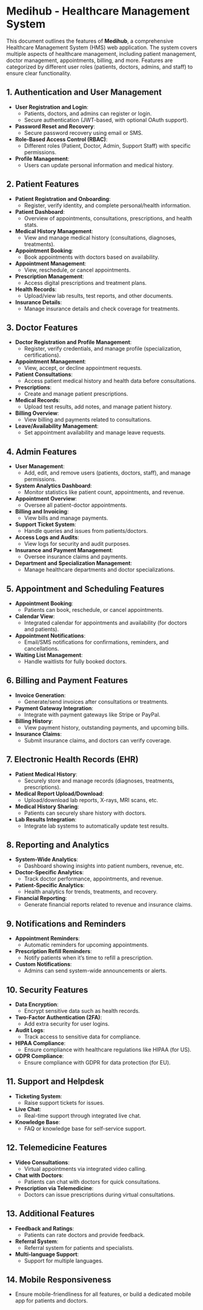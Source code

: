 # Medihub - Healthcare Management System

This document outlines the features of **Medihub**, a comprehensive Healthcare Management System (HMS) web application. The system covers multiple aspects of healthcare management, including patient management, doctor management, appointments, billing, and more. Features are categorized by different user roles (patients, doctors, admins, and staff) to ensure clear functionality.

## 1. Authentication and User Management

- **User Registration and Login**:
  - Patients, doctors, and admins can register or login.
  - Secure authentication (JWT-based, with optional OAuth support).
- **Password Reset and Recovery**:
  - Secure password recovery using email or SMS.
- **Role-Based Access Control (RBAC)**:
  - Different roles (Patient, Doctor, Admin, Support Staff) with specific permissions.
- **Profile Management**:
  - Users can update personal information and medical history.

## 2. Patient Features

- **Patient Registration and Onboarding**:
  - Register, verify identity, and complete personal/health information.
- **Patient Dashboard**:
  - Overview of appointments, consultations, prescriptions, and health stats.
- **Medical History Management**:
  - View and manage medical history (consultations, diagnoses, treatments).
- **Appointment Booking**:
  - Book appointments with doctors based on availability.
- **Appointment Management**:
  - View, reschedule, or cancel appointments.
- **Prescription Management**:
  - Access digital prescriptions and treatment plans.
- **Health Records**:
  - Upload/view lab results, test reports, and other documents.
- **Insurance Details**:
  - Manage insurance details and check coverage for treatments.

## 3. Doctor Features

- **Doctor Registration and Profile Management**:
  - Register, verify credentials, and manage profile (specialization, certifications).
- **Appointment Management**:
  - View, accept, or decline appointment requests.
- **Patient Consultations**:
  - Access patient medical history and health data before consultations.
- **Prescriptions**:
  - Create and manage patient prescriptions.
- **Medical Records**:
  - Upload test results, add notes, and manage patient history.
- **Billing Overview**:
  - View billing and payments related to consultations.
- **Leave/Availability Management**:
  - Set appointment availability and manage leave requests.

## 4. Admin Features

- **User Management**:
  - Add, edit, and remove users (patients, doctors, staff), and manage permissions.
- **System Analytics Dashboard**:
  - Monitor statistics like patient count, appointments, and revenue.
- **Appointment Overview**:
  - Oversee all patient-doctor appointments.
- **Billing and Invoicing**:
  - View bills and manage payments.
- **Support Ticket System**:
  - Handle queries and issues from patients/doctors.
- **Access Logs and Audits**:
  - View logs for security and audit purposes.
- **Insurance and Payment Management**:
  - Oversee insurance claims and payments.
- **Department and Specialization Management**:
  - Manage healthcare departments and doctor specializations.

## 5. Appointment and Scheduling Features

- **Appointment Booking**:
  - Patients can book, reschedule, or cancel appointments.
- **Calendar View**:
  - Integrated calendar for appointments and availability (for doctors and patients).
- **Appointment Notifications**:
  - Email/SMS notifications for confirmations, reminders, and cancellations.
- **Waiting List Management**:
  - Handle waitlists for fully booked doctors.

## 6. Billing and Payment Features

- **Invoice Generation**:
  - Generate/send invoices after consultations or treatments.
- **Payment Gateway Integration**:
  - Integrate with payment gateways like Stripe or PayPal.
- **Billing History**:
  - View payment history, outstanding payments, and upcoming bills.
- **Insurance Claims**:
  - Submit insurance claims, and doctors can verify coverage.

## 7. Electronic Health Records (EHR)

- **Patient Medical History**:
  - Securely store and manage records (diagnoses, treatments, prescriptions).
- **Medical Report Upload/Download**:
  - Upload/download lab reports, X-rays, MRI scans, etc.
- **Medical History Sharing**:
  - Patients can securely share history with doctors.
- **Lab Results Integration**:
  - Integrate lab systems to automatically update test results.

## 8. Reporting and Analytics

- **System-Wide Analytics**:
  - Dashboard showing insights into patient numbers, revenue, etc.
- **Doctor-Specific Analytics**:
  - Track doctor performance, appointments, and revenue.
- **Patient-Specific Analytics**:
  - Health analytics for trends, treatments, and recovery.
- **Financial Reporting**:
  - Generate financial reports related to revenue and insurance claims.

## 9. Notifications and Reminders

- **Appointment Reminders**:
  - Automatic reminders for upcoming appointments.
- **Prescription Refill Reminders**:
  - Notify patients when it’s time to refill a prescription.
- **Custom Notifications**:
  - Admins can send system-wide announcements or alerts.

## 10. Security Features

- **Data Encryption**:
  - Encrypt sensitive data such as health records.
- **Two-Factor Authentication (2FA)**:
  - Add extra security for user logins.
- **Audit Logs**:
  - Track access to sensitive data for compliance.
- **HIPAA Compliance**:
  - Ensure compliance with healthcare regulations like HIPAA (for US).
- **GDPR Compliance**:
  - Ensure compliance with GDPR for data protection (for EU).

## 11. Support and Helpdesk

- **Ticketing System**:
  - Raise support tickets for issues.
- **Live Chat**:
  - Real-time support through integrated live chat.
- **Knowledge Base**:
  - FAQ or knowledge base for self-service support.

## 12. Telemedicine Features

- **Video Consultations**:
  - Virtual appointments via integrated video calling.
- **Chat with Doctors**:
  - Patients can chat with doctors for quick consultations.
- **Prescription via Telemedicine**:
  - Doctors can issue prescriptions during virtual consultations.

## 13. Additional Features

- **Feedback and Ratings**:
  - Patients can rate doctors and provide feedback.
- **Referral System**:
  - Referral system for patients and specialists.
- **Multi-language Support**:
  - Support for multiple languages.

## 14. Mobile Responsiveness

- Ensure mobile-friendliness for all features, or build a dedicated mobile app for patients and doctors.
